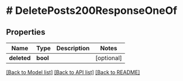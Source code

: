 # # DeletePosts200ResponseOneOf

## Properties

Name | Type | Description | Notes
------------ | ------------- | ------------- | -------------
**deleted** | **bool** |  | [optional]

[[Back to Model list]](../../README.md#models) [[Back to API list]](../../README.md#endpoints) [[Back to README]](../../README.md)
